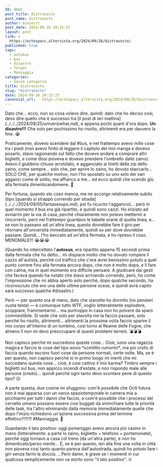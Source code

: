 ```yaml
---
ID: 9662
post_title: distrasocto
post_name: distrasocto
author: minioctt
post_date: 2024-09-26 20:15:27
layout: post
link: >
  https://octospacc.altervista.org/2024/09/26/distrasocto/
published: true
tags:
  - autobus
  - bus
  - disastro
  - forgot
  - Mannaggia
categories:
  - Senza categoria
title: distrasocto
slug: "distrasocto"
date: 2024-09-26 20:15:27
canonical_url:   https://octospacc.altervista.org/2024/09/26/distrasocto/
---
```

<!-- wp:paragraph -->
<p markdown="1">Dato che... ecco, non so cosa volevo dire, quindi: dato che ho deciso così, devo dire quello che è successo tra [il post di ieri mattina](../../../2024/09/25/universiwhat.md), e appena pochi quarti d'ora dopo. <strong>Un disastro!!!</strong> Che solo per pochissimo ho risolto, altrimenti era per davvero la fine. 😭️</p>
<!-- /wp:paragraph -->

<!-- wp:paragraph -->
<p markdown="1">Praticamente, dovevo scendere dal #bus, e nel frattempo avevo mille cose tra i piedi (non avevo finito di leggere il capitolo del mio manga e dovevo posarlo, stavo ragionando sul fatto che dovevo andare a comprare altri biglietti, e come dissi pioveva e dovevo prendere l'ombrello dallo zaino). Avevo il giubbino chiuso arrotolato, e agganciato ai tiretti della zip dello zaino, come sempre... solo che, per aprire lo zaino, ho dovuto staccarlo... SOLO CHE, per qualche motivo, non l'ho spostato su uno solo dei vari agganci come di solito, ma affianco a me... ed ecco quindi che scendo giù alla fermata dimenticandomene. 🥶️</p>
<!-- /wp:paragraph -->

<!-- wp:paragraph -->
<p markdown="1">Per fortuna, quando sto coso manca, me ne accorgo relativamente subito (tipo [quando si strappò correndo per strada](../../../2024/09/05/fantasexspo.md); poi fu ricucito l'aggancio)... però in quel momento il bus era già ripartito, e quindi sono cazzi. Ho iniziato ad avviarmi per la via di casa, perché chiaramente non potevo mettermi a rincorrerlo, però nel frattempo guardavo le tabelle orarie di quella linea, e... se non lo passano ad un'altra linea, questo dovrebbe fare il giro per ritornare all'università immediatamente, quindi so per dove dovrebbe passare. Quindi... l'ho beccato ad un'altra fermata, e ho ripreso il coso. MENOMALE!!! 😭️😭️😭️</p>
<!-- /wp:paragraph -->

<!-- wp:paragraph -->
<p markdown="1">(Quando ho intercettato l'<strong>autosus</strong>, era ripartito appena 15 secondi prima dalla fermata che ho detto... mi dispiace molto che ho dovuto rompere il cazzo all'autista, perché col traffico che c'era avrei benissimo potuto a quel punto correre fino alla fermata ancora dopo, che non è molto dopo, e lì fare con calma, ma in quel momento era difficile pensare. A giudicare dai gesti che faceva quando ha notato che stavo arrivando correndo, però, ho come l'impressione che mi abbia aperto solo perché, dopo qualche secondo, ha riconosciuto che ero una delle ultime persone scese, e quindi avrà capito sarà successo qualche #disastro.)</p>
<!-- /wp:paragraph -->

<!-- wp:paragraph -->
<p markdown="1">Però — per quanto ora di meno, dato che stanotte ho dormito (no pensieri vuota testa) — è comunque tutto WTF, voglio letteralmente esplodere, scoppiare, frammentarmi... ma purtroppo in casa non ho polvere da sparo commestibile. Si vede che solo per stavolta me la faccio passare, solo perché ho risolto, altrimenti... altrimenti la prossima volta faccio sparire il mio corpo all'interno di un tombino, così torno al Reame delle Fogne, che almeno lì non mi devo preoccupare di questi problemi terreni. 💣️💣️💣️</p>
<!-- /wp:paragraph -->

<!-- wp:paragraph -->
<p markdown="1">Non capisco perché mi succedono queste cose... Cioè, sono una ragazza magica e faccio le cose del tipo wooo <em>*scintillio rumorini*</em>, ma poi crollo di faccia quando escono fuori cose da persone normali, certe volte. Ma, se è per questo, non capisco perché io in primo luogo mi meriti che mi succedano queste cose... cioè, è così cattivo il mio karma? Timbro sempre i biglietti sul bus, non appicco incendi d'estate, e non rispondo male alle persone (credo)... quindi perché ogni tanto devo scontare pene di questo tipo? 😥️</p>
<!-- /wp:paragraph -->

<!-- wp:paragraph -->
<p markdown="1">A parte questa, due cosine mi sfuggono: com'è possibile che Octt futura non è mai apparsa con un varco spaziotemporale in camera mia a picchiarmi per tutti i danni che faccio, e com'è possibile che i processi del cervello umano possano essere così buggati da sminchiare tutte le priorità delle task, tra l'altro eliminando dalla memoria immediatamente quelle che dopo l'inizio richiedono un'azione successiva prima del termine effettivo?!?!?! #Mannaggia. 🥱️</p>
<!-- /wp:paragraph -->

<!-- wp:paragraph -->
<p markdown="1">Guardando il lato positivo: oggi pomeriggio avevo ancora più casino in mano (letteralmente: a parte lo zaino, biglietto + telefono + portamonete), perché oggi tornavo a casa col treno (da un'altra parte), e non ho dimenticato/perso niente... E, se è per questo, ieri alla fine una volta in città non pioveva così tanto quanto pareva dall'autostrada, quindi ho potuto fare i giri senza farmi la doccia. ...Però damn, è grave se i momenti in cui qualcosa semplicemente non va storto sono "il lato positivo". ☠️</p>
<!-- /wp:paragraph -->
